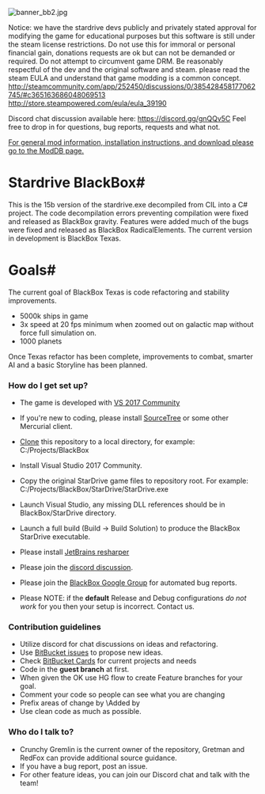 ![banner_bb2.jpg](https://bitbucket.org/repo/4AAMq9/images/765859828-banner_bb2.jpg)

Notice: we have the stardrive devs publicly and privately stated approval for modifying the game for educational purposes but this software is still under the steam license restrictions. Do not use this for immoral or personal financial gain, donations requests are ok but can not be demanded or required. Do not attempt to circumvent game DRM. Be reasonably respectful of the dev and the original software and steam. 
please read the steam EULA and understand that game modding is a common concept. 
http://steamcommunity.com/app/252450/discussions/0/385428458177062745/#c365163686048069513
http://store.steampowered.com/eula/eula_39190

Discord chat discussion available here:
https://discord.gg/gnQQv5C
Feel free to drop in for questions, bug reports, requests and what not. 


[For general mod information, installation instructions, and download please go to the ModDB page.](http://www.moddb.com/mods/deveks-mod)


# Stardrive BlackBox#
This is the 15b version of the stardrive.exe decompiled from CIL into a C# project. The code decompilation errors preventing compilation were fixed and released as BlackBox gravity. Features were added much of the bugs were fixed and released as BlackBox RadicalElements. The current version in development is BlackBox Texas.


# Goals#
The current goal of BlackBox Texas is code refactoring and stability improvements.

* 5000k ships in game
* 3x speed at 20 fps minimum when zoomed out on galactic map without force full simulation on. 
* 1000 planets

Once Texas refactor has been complete, improvements to combat, smarter AI and a basic Storyline has been planned.


### How do I get set up? ###

* The game is developed with [VS 2017 Community](https://www.visualstudio.com/downloads/)
* If you're new to coding, please install [SourceTree](https://www.sourcetreeapp.com/) or some other Mercurial client. 
* [Clone](https://confluence.atlassian.com/sourcetreekb/clone-a-repository-into-sourcetree-780870050.html) this repository to a local directory, for example: C:/Projects/BlackBox
* Install Visual Studio 2017 Community.
* Copy the original StarDrive game files to repository root. For example: C:/Projects/BlackBox/StarDrive/StarDrive.exe
* Launch Visual Studio, any missing DLL references should be in BlackBox/StarDrive directory.
* Launch a full build (Build -> Build Solution) to produce the BlackBox StarDrive executable.

* Please install [JetBrains resharper](https://www.jetbrains.com/resharper/download/)
* Please join the [discord discussion](https://discord.gg/gnQQv5C).
* Please join the [BlackBox Google Group](https://groups.google.com/forum/#!forum/blackboxmod) for automated bug reports. 
* Please NOTE: if the **default** Release and Debug configurations *do not work* for you then your setup is incorrect. Contact us. 

### Contribution guidelines ###

* Utilize discord for chat discussions on ideas and refactoring.
* Use [BitBucket issues](https://bitbucket.org/CrunchyGremlin/sd-blackbox/issues/new) to propose new ideas. 
* Check [BitBucket Cards](http://www.bitbucketcards.com/CrunchyGremlin/sd-blackbox#)  for current projects and needs
* Code in the **guest branch** at first.
* When given the OK use HG flow to create Feature branches for your goal. 
* Comment your code so people can see what you are changing
* Prefix areas of change by \\Added by <your Alias> <whatever changes>
* Use clean code as much as possible.

### Who do I talk to? ###

* Crunchy Gremlin is the current owner of the repository, Gretman and RedFox can provide additional source guidance.
* If you have a bug report, post an issue.
* For other feature ideas, you can join our Discord chat and talk with the team!